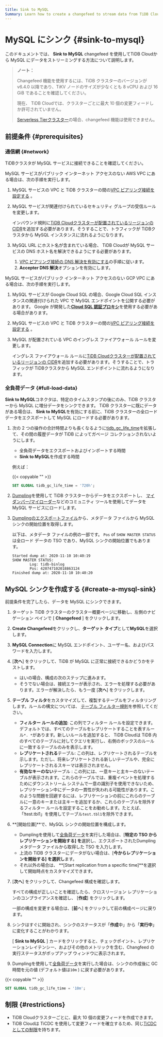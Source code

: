 ```yaml
---
title: Sink to MySQL
Summary: Learn how to create a changefeed to stream data from TiDB Cloud to MySQL.
---
```


# MySQL にシンク {#sink-to-mysql}

このドキュメントでは、 **Sink to MySQL** changefeed を使用してTiDB Cloudから MySQL にデータをストリーミングする方法について説明します。

> **ノート：**
>
> Changefeed 機能を使用するには、TiDB クラスターのバージョンが v6.4.0 以降であり、TiKV ノードのサイズが少なくとも 8 vCPU および 16 GiB であることを確認してください。
>
> 現在、 TiDB Cloudでは、クラスターごとに最大 10 個の変更フィードしか許可されていません。
>
> [Serverless Tierクラスター](/tidb-cloud/select-cluster-tier.md#serverless-tier-beta)の場合、changefeed 機能は使用できません。

## 前提条件 {#prerequisites}

### 通信網 {#network}

TiDBクラスタが MySQL サービスに接続できることを確認してください。

MySQL サービスがパブリック インターネット アクセスのない AWS VPC にある場合は、次の手順を実行します。

1.  MySQL サービスの VPC と TiDB クラスターの間の[VPC ピアリング接続を設定する](/tidb-cloud/set-up-vpc-peering-connections.md) 。

2.  MySQL サービスが関連付けられているセキュリティ グループの受信ルールを変更します。

    インバウンド規則に[TiDB Cloudクラスターが配置されているリージョンの CIDR](/tidb-cloud/set-up-vpc-peering-connections.md#prerequisite-set-a-project-cidr)を追加する必要があります。そうすることで、トラフィックが TiDBクラスタから MySQL インスタンスに流れるようになります。

3.  MySQL URL にホスト名が含まれている場合、 TiDB Cloudが MySQL サービスの DNS ホスト名を解決できるようにする必要があります。

    1.  [VPC ピアリング接続の DNS 解決を有効にする](https://docs.aws.amazon.com/vpc/latest/peering/modify-peering-connections.html#vpc-peering-dns)の手順に従います。
    2.  **Accepter DNS 解決**オプションを有効にします。

MySQL サービスがパブリック インターネット アクセスのない GCP VPC にある場合は、次の手順を実行します。

1.  MySQL サービスが Google Cloud SQL の場合、Google Cloud SQL インスタンスの関連付けられた VPC で MySQL エンドポイントを公開する必要があります。 Google が開発した[**Cloud SQL 認証プロキシ**](https://cloud.google.com/sql/docs/mysql/sql-proxy)を使用する必要がある場合があります。
2.  MySQL サービスの VPC と TiDB クラスターの間の[VPC ピアリング接続を設定する](/tidb-cloud/set-up-vpc-peering-connections.md) 。
3.  MySQL が配置されている VPC のイングレス ファイアウォール ルールを変更します。

    イングレス ファイアウォール ルールに[TiDB Cloudクラスターが配置されているリージョンの CIDR](/tidb-cloud/set-up-vpc-peering-connections.md#prerequisite-set-a-project-cidr)を追加する必要があります。そうすることで、トラフィックが TiDBクラスタから MySQL エンドポイントに流れるようになります。

### 全負荷データ {#full-load-data}

**Sink to MySQL**コネクタは、特定のタイムスタンプの後にのみ、TiDB クラスターから MySQL に増分データをシンクできます。 TiDB クラスターに既にデータがある場合は、 <strong>Sink to MySQL</strong>を有効にする前に、TiDB クラスターの全ロード データをエクスポートして MySQL にロードする必要があります。

1.  次の 2 つの操作の合計時間よりも長くなるように[tidb_gc_life_time](https://docs.pingcap.com/tidb/stable/system-variables#tidb_gc_life_time-new-in-v50)を拡張して、その間の履歴データが TiDB によってガベージ コレクションされないようにします。

    -   全負荷データをエクスポートおよびインポートする時間
    -   **Sink to MySQL**を作成する時間

    例えば：

    {{< copyable "" >}}

    ```sql
    SET GLOBAL tidb_gc_life_time = '720h';
    ```

2.  [Dumpling](/dumpling-overview.md)を使用して TiDB クラスターからデータをエクスポートし、 [マイダンパー/マイローダー](https://centminmod.com/mydumper.html)などのコミュニティ ツールを使用してデータを MySQL サービスにロードします。

3.  [Dumplingのエクスポートファイル](/dumpling-overview.md#format-of-exported-files)から、メタデータ ファイルから MySQL シンクの開始位置を取得します。

    以下は、メタデータ ファイルの例の一部です。 `Pos` of `SHOW MASTER STATUS`は全ロード データの TSO であり、MySQL シンクの開始位置でもあります。

    ```
    Started dump at: 2020-11-10 10:40:19
    SHOW MASTER STATUS:
            Log: tidb-binlog
            Pos: 420747102018863124
    Finished dump at: 2020-11-10 10:40:20
    ```

## MySQL シンクを作成する {#create-a-mysql-sink}

前提条件を完了したら、データを MySQL にシンクできます。

1.  ターゲット TiDB クラスターのクラスター概要ページに移動し、左側のナビゲーション ペインで [ **Changefeed** ] をクリックします。

2.  **Create Changefeed**をクリックし、<strong>ターゲット タイプ</strong>として<strong>MySQL</strong>を選択します。

3.  **MySQL Connection**に MySQL エンドポイント、ユーザー名、およびパスワードを入力します。

4.  [**次へ**] をクリックして、TiDB が MySQL に正常に接続できるかどうかをテストします。

    -   はいの場合、構成の次のステップに進みます。
    -   そうでない場合は、接続エラーが表示され、エラーを処理する必要があります。エラーが解決したら、もう一度 [**次へ**] をクリックします。

5.  **テーブル フィルタ**をカスタマイズして、複製するテーブルをフィルタリングします。ルールの構文については、 [テーブル フィルター規則](/table-filter.md)を参照してください。

    -   **フィルター ルールの追加**: この列でフィルター ルールを設定できます。デフォルトでは、すべてのテーブルをレプリケートすることを表すルール`*. *`があります。新しいルールを追加すると、 TiDB Cloudは TiDB 内のすべてのテーブルに対してクエリを実行し、右側のボックスのルールに一致するテーブルのみを表示します。
    -   **レプリケートされる**テーブル: この列は、レプリケートされるテーブルを示します。ただし、将来レプリケートされる新しいテーブルや、完全にレプリケートされるスキーマは表示されません。
    -   **有効なキーのない**テーブル : この列には、一意キーと主キーのないテーブルが表示されます。これらのテーブルでは、重複イベントを処理するためにダウンストリーム システムで一意の識別子を使用できないため、レプリケーション中にデータの一貫性が失われる可能性があります。このような問題を回避するには、レプリケーションの前にこれらのテーブルに一意のキーまたは主キーを追加するか、これらのテーブルを除外するフィルター ルールを設定することをお勧めします。たとえば、「!test.tbl1」を使用してテーブル`test.tbl1`を除外できます。

6.  **[開始位置]**で、MySQL シンクの開始位置を構成します。

    -   Dumplingを使用して[全負荷データ](#full-load-data)を実行した場合は、[**特定の TSO からレプリケーションを開始する] を**選択し、エクスポートされたDumplingメタデータ ファイルから取得した TSO を入力します。
    -   上流の TiDB クラスターにデータがない場合は、[**今からレプリケーションを開始する] を選択し**ます。
    -   それ以外の場合は、 **[Start replication from a specific time]**を選択して開始時点をカスタマイズできます。

7.  [**次へ**] をクリックして、Changefeed 構成を確認します。

    すべての構成が正しいことを確認したら、クロスリージョン レプリケーションのコンプライアンスを確認し、 [**作成**] をクリックします。

    一部の構成を変更する場合は、[**前**へ] をクリックして前の構成ページに戻ります。

8.  シンクはすぐに開始され、シンクのステータスが「**作成**中」から「<strong>実行中</strong>」に変化することがわかります。

    [ **Sink to MySQL** ] カードをクリックすると、チェックポイント、レプリケーションレイテンシー、およびその他のメトリックを含む、Changfeed の実行ステータスがポップアップ ウィンドウに表示されます。

9.  Dumplingを使用して[全負荷データ](#full-load-data)を実行した場合は、シンクの作成後に GC 時間を元の値 (デフォルト値は`10m` ) に戻す必要があります。

{{< copyable "" >}}

```sql
SET GLOBAL tidb_gc_life_time = '10m';
```

## 制限 {#restrictions}

-   TiDB Cloudクラスターごとに、最大 10 個の変更フィードを作成できます。
-   TiDB Cloudは TiCDC を使用して変更フィードを確立するため、同じ[TiCDCとしての制限](https://docs.pingcap.com/tidb/stable/ticdc-overview#restrictions)を持ちます。
